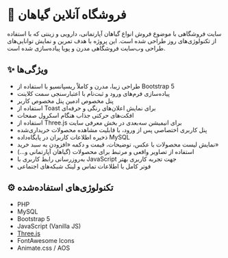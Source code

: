 # 🌿 فروشگاه آنلاین گیاهان

سایت فروشگاهی با موضوع فروش انواع گیاهان آپارتمانی، دارویی و زینتی که با استفاده از تکنولوژی‌های روز طراحی شده است. این پروژه با هدف تمرین و نمایش توانایی‌های طراحی وب‌سایت فروشگاهی مدرن و پویا پیاده‌سازی شده است.

## ✨ ویژگی‌ها

- طراحی زیبا، مدرن و کاملاً ریسپانسیو با استفاده از Bootstrap 5
- پیاده‌سازی فرم‌های ورود و ثبت‌نام با اعتبارسنجی سمت کلاینت
- پنل مخصوص ادمین
پنل مخصوص کاربر
- استفاده از Toast برای نمایش اعلان‌های رنگی و حرفه‌ای
- افکت‌های حرکتی جذاب هنگام اسکرول صفحات
- استفاده از Three.js برای انیمیشن سه‌بعدی در بخش معرفی سایت
- پنل کاربری اختصاصی پس از ورود، با قابلیت مشاهده محصولات خریداری‌شده
- ذخیره اطلاعات کاربران در پایگاه‌داده MySQL
- نمایش لیست محصولات با عکس، توضیحات، قیمت و دکمه «افزودن به سبد خرید»
- استفاده از تصاویر واقعی و مرتبط برای محصولات (گیاهان آپارتمانی و...)
- به‌روزرسانی رابط کاربری با JavaScript جهت تجربه کاربری بهتر
- فوتر کامل با اطلاعات تماس و لینک شبکه‌های اجتماعی

## ⚙️ تکنولوژی‌های استفاده‌شده

- PHP
- MySQL
- Bootstrap 5
- JavaScript (Vanilla JS)
- [Three.js](https://threejs.org)
- FontAwesome Icons
- Animate.css / AOS

